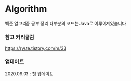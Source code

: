 # Algorithm
백준 알고리즘 공부 정리
대부분의 코드는 Java로 이루어져있습니다

### 참고 커리큘럼
https://ryute.tistory.com/m/33

### 업데이트
2020.09.03 : 첫 업데이트
